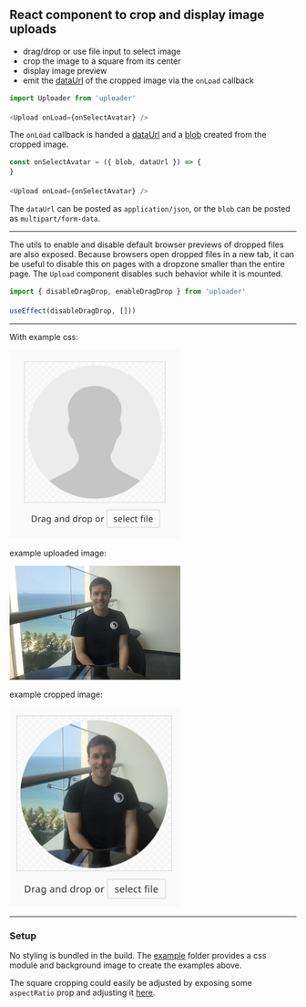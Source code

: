 ## React component to crop and display image uploads

- drag/drop or use file input to select image 
- crop the image to a square from its center 
- display image preview 
- emit the [dataUrl](https://developer.mozilla.org/en-US/docs/Web/HTTP/Basics_of_HTTP/Data_URLs) of the cropped image via the `onLoad` callback

```javascript
import Uploader from 'uploader'

<Upload onLoad={onSelectAvatar} />
```

The `onLoad` callback is handed a [dataUrl](https://developer.mozilla.org/en-US/docs/Web/HTTP/Basics_of_HTTP/Data_URLs) and a [blob](https://developer.mozilla.org/en-US/docs/Web/API/Blob) created from the cropped image. 
```javascript
const onSelectAvatar = ({ blob, dataUrl }) => {
}

<Upload onLoad={onSelectAvatar} />
```

The `dataUrl` can be posted as `application/json`, or the `blob` can be posted as `multipart/form-data`.

---

The utils to enable and disable default browser previews of dropped files are also exposed. Because browsers open dropped files in a new tab, it can be useful to disable this on pages with a dropzone smaller than the entire page. The `Upload` component disables such behavior while it is mounted.
```javascript
import { disableDragDrop, enableDragDrop } from 'uploader'

useEffect(disableDragDrop, []))
```

--- 


With example css:

<img src="https://github.com/crshmk/uploader/blob/master/example.png" width="300" />

example uploaded image:


<img src="https://github.com/crshmk/uploader/blob/master/sample-upload.png" width="300" />


example cropped image:


<img src="https://github.com/crshmk/uploader/blob/master/sample-crop.png" width="300" />

---

### Setup 

No styling is bundled in the build. The [example](https://github.com/crshmk/uploader/tree/master/example) folder provides a css module and background image to create the examples above. 

The square cropping could easily be adjusted by exposing some `aspectRatio` prop and adjusting it [here](https://github.com/crshmk/uploader/blob/master/src/Uploader/DropTarget/crop/createCanvas/getDimensions.js). 
